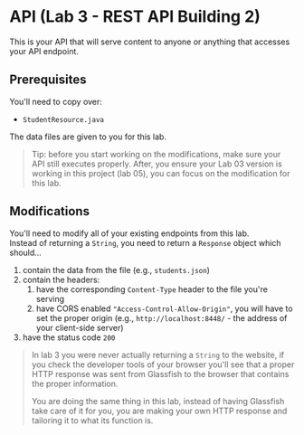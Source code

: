 # API (Lab 3 - REST API Building 2)

This is your API that will serve content to anyone or anything that accesses your API endpoint.

## Prerequisites

You'll need to copy over:

- `StudentResource.java`

The data files are given to you for this lab.

> Tip: before you start working on the modifications, make sure your API still executes properly. After, you ensure your Lab 03 version is working in this project (lab 05), you can focus on the modification for this lab.

## Modifications

You'll need to modify all of your existing endpoints from this lab.  
Instead of returning a `String`, you need to return a `Response` object which should...

1. contain the data from the file (e.g., `students.json`)
2. contain the headers:
   1. have the corresponding `Content-Type` header to the file you're serving
   2. have CORS enabled `"Access-Control-Allow-Origin"`, you will have to set the proper origin (e.g., `http://localhost:8448/` - the address of your client-side server)
3. have the status code `200`

>In lab 3 you were never actually returning a `String` to the website, if you check the developer tools of your browser
>you'll see that a proper HTTP response was sent from Glassfish to the browser that contains the proper information.  
>
>You are doing the same thing in this lab, instead of having Glassfish take care of it for you, you are making your own HTTP
>response and tailoring it to what its function is.
